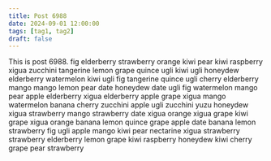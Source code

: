 ```yaml
---
title: Post 6988
date: 2024-09-01 12:00:00
tags: [tag1, tag2]
draft: false
---
```

This is post 6988.
fig
elderberry
strawberry
orange
kiwi
pear
kiwi
raspberry
xigua
zucchini
tangerine
lemon
grape
quince
ugli
kiwi
ugli
honeydew
elderberry
watermelon
kiwi
ugli
fig
tangerine
quince
ugli
cherry
elderberry
mango
mango
lemon
pear
date
honeydew
date
ugli
fig
watermelon
mango
pear
apple
elderberry
xigua
elderberry
apple
grape
xigua
mango
watermelon
banana
cherry
zucchini
apple
ugli
zucchini
yuzu
honeydew
xigua
strawberry
mango
strawberry
date
xigua
orange
xigua
grape
kiwi
grape
xigua
orange
banana
lemon
quince
grape
apple
date
banana
lemon
strawberry
fig
ugli
apple
mango
kiwi
pear
nectarine
xigua
strawberry
strawberry
elderberry
lemon
grape
kiwi
raspberry
honeydew
kiwi
cherry
grape
pear
strawberry

